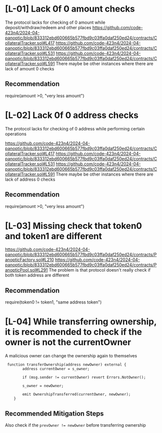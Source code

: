 # [L-01] Lack 0f 0 amount checks
The protocol lacks for checking of 0 amount while deposit/withdraw/redeem and other places
https://github.com/code-423n4/2024-04-panoptic/blob/833312ebd600665b577fbd9c03ffa0daf250ed24/contracts/CollateralTracker.sol#L417
https://github.com/code-423n4/2024-04-panoptic/blob/833312ebd600665b577fbd9c03ffa0daf250ed24/contracts/CollateralTracker.sol#L531
https://github.com/code-423n4/2024-04-panoptic/blob/833312ebd600665b577fbd9c03ffa0daf250ed24/contracts/CollateralTracker.sol#L591
There maybe be other instances where there are lack of amount 0 checks
## Recommendation
require(amount >0, "very less amount")

# [L-02] Lack 0f 0 address checks
The protocol lacks for checking of 0 address while performing certain operations 

https://github.com/code-423n4/2024-04-panoptic/blob/833312ebd600665b577fbd9c03ffa0daf250ed24/contracts/CollateralTracker.sol#L417
https://github.com/code-423n4/2024-04-panoptic/blob/833312ebd600665b577fbd9c03ffa0daf250ed24/contracts/CollateralTracker.sol#L531
https://github.com/code-423n4/2024-04-panoptic/blob/833312ebd600665b577fbd9c03ffa0daf250ed24/contracts/CollateralTracker.sol#L591
There maybe be other instances where there are lack of address 0 checks
## Recommendation
require(amount >0, "very less amount")

# [L-03] Missing check that token0 and token1 are different
https://github.com/code-423n4/2024-04-panoptic/blob/833312ebd600665b577fbd9c03ffa0daf250ed24/contracts/PanopticFactory.sol#L210
https://github.com/code-423n4/2024-04-panoptic/blob/833312ebd600665b577fbd9c03ffa0daf250ed24/contracts/PanopticPool.sol#L291
The problem is that protocol doesn't really check if both token address are different
## Recommendation
require(token0 != token1, "same address token")

# [L-04] While transferring ownership, it is recommended to check if the owner is not the currentOwner

A malicious owner can change the ownership again to themselves
```
 function transferOwnership(address newOwner) external {
        address currentOwner = s_owner;

        if (msg.sender != currentOwner) revert Errors.NotOwner();

        s_owner = newOwner;

        emit OwnershipTransferred(currentOwner, newOwner);
    }
```

## Recommended Mitigation Steps
Also check if the `prevOwner != newOwner` before transferring ownership


